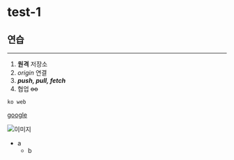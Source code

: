 # test-1
## 연습
---
1. **원격** 저장소
2. *origin* 연결
3. ***push, pull, fetch***
4. 협업 ~~oo~~

`ko web`

[google](https://google.com)

![이미지](http://kyrieko.dothome.co.kr/images/first.jpg)



- a
  - b

